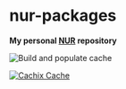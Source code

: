 # nur-packages

**My personal [NUR](https://github.com/nix-community/NUR) repository**

<!-- Remove this if you don't use github actions -->
![Build and populate cache](https://github.com/hexadecimalDinosaur/nur/workflows/Build%20and%20populate%20cache/badge.svg)

[![Cachix Cache](https://img.shields.io/badge/cachix-hexadecimalDinosaur-blue.svg)](https://hexadecimalDinosaur.cachix.org)

